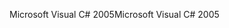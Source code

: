 <span data-ttu-id="7ffa3-101">Microsoft Visual C# 2005</span><span class="sxs-lookup"><span data-stu-id="7ffa3-101">Microsoft Visual C# 2005</span></span>